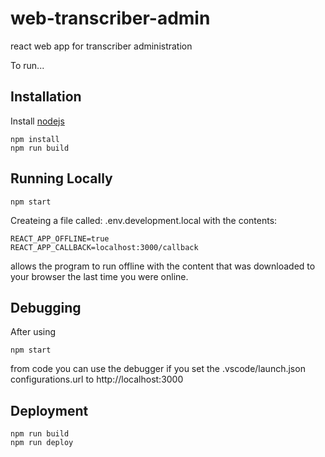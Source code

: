 # web-transcriber-admin
react web app for transcriber administration

To run...

## Installation

Install [nodejs](https://nodejs.org/en/download/)

```
npm install
npm run build
```

## Running Locally

```
npm start
```

Createing a file called: .env.development.local with the contents:
```
REACT_APP_OFFLINE=true
REACT_APP_CALLBACK=localhost:3000/callback
```
allows the program to run offline with the content that was downloaded to your browser the last time you were online.

## Debugging

After using
```
npm start
```
from code you can use the debugger if you set the .vscode/launch.json configurations.url to http://localhost:3000

## Deployment

```
npm run build
npm run deploy
```
